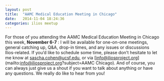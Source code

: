 ```yaml
---
layout: post
title:  "AAMC Medical Education Meeting in Chicago"
date:   2014-11-04 18:24:36
categories: ilios meetup
---
```

For those of you attending the AAMC Medical Education Meeting in Chicago this week, **November 6-7** : I will be available for one-on-one meetings, general catching up, Q&A, drop-in times, and any issues or discussions Ilios-related. If you’d like to schedule some time, please don’t hesitate to let me know at [sascha.cohen@ucsf.edu](mailto:sascha.cohen@ucsf.edu), or via [info@iliosproject.org](mailto:info@iliosproject.org?subject=AAMC Chicago). And of course, you can always just give us a shout if you want to talk about anything or have any questions. We really do like to hear from you!
